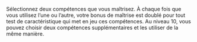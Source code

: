 ﻿---
id: class_scheming_fr.md#expertise
name: Expertise
---

Sélectionnez deux compétences que vous maîtrisez. À chaque fois que vous utilisez l’une ou l’autre, votre bonus de maîtrise est doublé pour tout test de caractéristique qui met en jeu ces compétences. Au niveau 10, vous pouvez choisir deux compétences supplémentaires et les utiliser de la même manière.

